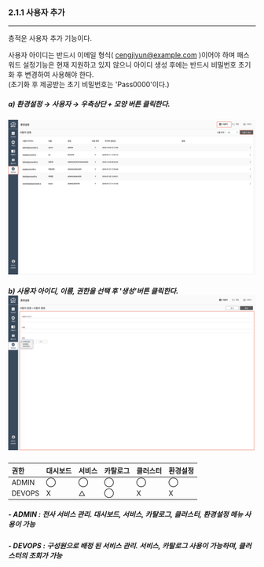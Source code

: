 ### 2.1.1 사용자 추가

---

층적운 사용자 추가 기능이다.

사용자 아이디는 반드시 이메일 형식\( cengjiyun@example.com \)이어야 하며 패스워드 설정기능은 현재 지원하고 있지 않으니 아이디 생성 후에는 반드시 비밀번호 초기화 후 변경하여 사용해야 한다.  
\(초기화 후 제공받는 초기 비밀번호는 'Pass0000'이다.\)

##### a\) 환경설정 → 사용자 → 우측상단 + 모양 버튼 클릭한다.
![](/assets/KR/3.0.0/2.1.1_1.png)
##### b\) 사용자 아이디, 이름, 권한을 선택 후 '생성'버튼 클릭한다.![](/assets/KR/3.0.0/2.1.1_2.png)


| **권한** | **대시보드** | **서비스** | **카탈로그** | **클러스터** | **환경설정** |
| :--- | :--- | :--- | :--- | :--- | :--- |
| ADMIN | ⃝ | ⃝ | ⃝ | ⃝ | ⃝ |
| DEVOPS | X | △ | ⃝ | X | X |

##### - ADMIN : 전사 서비스 관리. 대시보드, 서비스, 카탈로그, 클러스터, 환경설정 메뉴 사용이 가능

##### - DEVOPS : 구성원으로 배정 된 서비스 관리. 서비스, 카탈로그 사용이 가능하며, 클러스터의 조회가 가능



